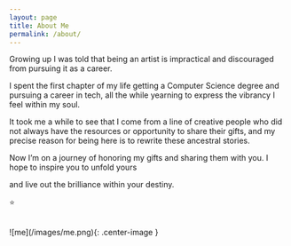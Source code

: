 ```yaml
---
layout: page
title: About Me
permalink: /about/
---
```


Growing up I was told that being an artist is impractical and discouraged from pursuing it as a career.

I spent the first chapter of my life getting a Computer Science degree and pursuing a career in tech, all the while yearning to express the vibrancy I feel within my soul.

It took me a while to see that I come from a line of creative people who did not always have the resources or opportunity to share their gifts, and my precise reason for being here is to rewrite these ancestral stories.

Now I’m on a journey of honoring my gifts and sharing them with you. I hope to inspire you to unfold yours

and live out the brilliance within your destiny.

⭐️

<br />
![me](/images/me.png){: .center-image }
